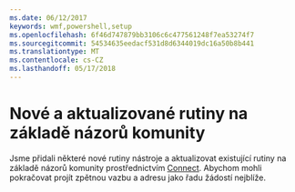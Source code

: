 ```yaml
---
ms.date: 06/12/2017
keywords: wmf,powershell,setup
ms.openlocfilehash: 6f46d747879bb3106c6c477561248f7ea53274f7
ms.sourcegitcommit: 54534635eedacf531d8d6344019dc16a50b8b441
ms.translationtype: MT
ms.contentlocale: cs-CZ
ms.lasthandoff: 05/17/2018
---
```

# <a name="new-and-updated-cmdlets-based-on-community-feedback"></a>Nové a aktualizované rutiny na základě názorů komunity
Jsme přidali některé nové rutiny nástroje a aktualizovat existující rutiny na základě názorů komunity prostřednictvím [Connect](https://connect.microsoft.com/powershell). Abychom mohli pokračovat projít zpětnou vazbu a adresu jako řadu žádostí nejblíže.
